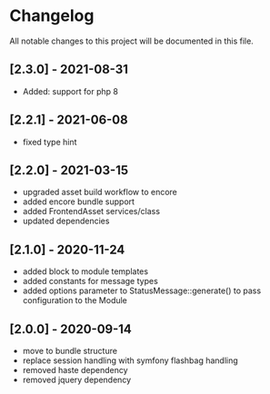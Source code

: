# Changelog

All notable changes to this project will be documented in this file.

## [2.3.0] - 2021-08-31

- Added: support for php 8

## [2.2.1] - 2021-06-08

- fixed type hint

## [2.2.0] - 2021-03-15

- upgraded asset build workflow to encore
- added encore bundle support
- added FrontendAsset services/class
- updated dependencies

## [2.1.0] - 2020-11-24

- added block to module templates
- added constants for message types
- added options parameter to StatusMessage::generate() to pass configuration to the Module

## [2.0.0] - 2020-09-14

- move to bundle structure
- replace session handling with symfony flashbag handling
- removed haste dependency
- removed jquery dependency
